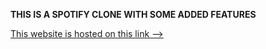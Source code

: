 **THIS IS A SPOTIFY CLONE WITH SOME ADDED FEATURES**

[This website is hosted on this link -->](https://spotifyaf.freewebhostmost.com/)
